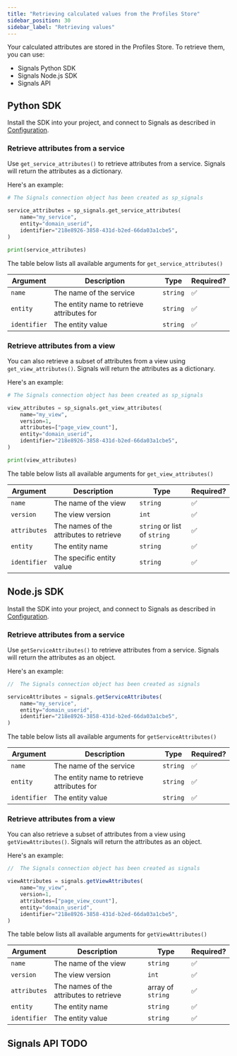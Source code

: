 ```yaml
---
title: "Retrieving calculated values from the Profiles Store"
sidebar_position: 30
sidebar_label: "Retrieving values"
---
```


Your calculated attributes are stored in the Profiles Store. To retrieve them, you can use:
* Signals Python SDK
* Signals Node.js SDK
* Signals API

## Python SDK

Install the SDK into your project, and connect to Signals as described in [Configuration](/docs/signals/configuration/index.md#connecting-to-signals).

### Retrieve attributes from a service

Use `get_service_attributes()` to retrieve attributes from a service. Signals will return the attributes as a dictionary.

Here's an example:

```python
# The Signals connection object has been created as sp_signals

service_attributes = sp_signals.get_service_attributes(
    name="my_service",
    entity="domain_userid",
    identifier="218e8926-3858-431d-b2ed-66da03a1cbe5",
)

print(service_attributes)
```

The table below lists all available arguments for `get_service_attributes()`

| Argument     | Description                                | Type     | Required? |
| ------------ | ------------------------------------------ | -------- | --------- |
| `name`       | The name of the service                    | `string` | ✅         |
| `entity`     | The entity name to retrieve attributes for | `string` | ✅         |
| `identifier` | The entity value                  | `string` | ✅         |


### Retrieve attributes from a view

You can also retrieve a subset of attributes from a view using `get_view_attributes()`. Signals will return the attributes as a dictionary.

Here's an example:

```python
# The Signals connection object has been created as sp_signals

view_attributes = sp_signals.get_view_attributes(
    name="my_view",
    version=1,
    attributes=["page_view_count"],
    entity="domain_userid",
    identifier="218e8926-3858-431d-b2ed-66da03a1cbe5",
)

print(view_attributes)
```

The table below lists all available arguments for `get_view_attributes()`

| Argument     | Description                             | Type                         | Required? |
| ------------ | --------------------------------------- | ---------------------------- | --------- |
| `name`       | The name of the view                    | `string`                     | ✅         |
| `version`    | The view version                        | `int`                        | ✅         |
| `attributes` | The names of the attributes to retrieve | `string` or list of `string` | ✅         |
| `entity`     | The entity name                         | `string`                     | ✅         |
| `identifier` | The specific entity value               | `string`                     | ✅         |

## Node.js SDK

Install the SDK into your project, and connect to Signals as described in [Configuration](/docs/signals/configuration/index.md#setting-up-the-nodejs-sdk).

### Retrieve attributes from a service

Use `getServiceAttributes()` to retrieve attributes from a service. Signals will return the attributes as an object.

Here's an example:

```typescript
//  The Signals connection object has been created as signals

serviceAttributes = signals.getServiceAttributes(
    name="my_service",
    entity="domain_userid",
    identifier="218e8926-3858-431d-b2ed-66da03a1cbe5",
)
```

The table below lists all available arguments for `getServiceAttributes()`

| Argument     | Description                                | Type     | Required? |
| ------------ | ------------------------------------------ | -------- | --------- |
| `name`       | The name of the service                    | `string` | ✅         |
| `entity`     | The entity name to retrieve attributes for | `string` | ✅         |
| `identifier` | The entity value                  | `string` | ✅         |


### Retrieve attributes from a view

You can also retrieve a subset of attributes from a view using `getViewAttributes()`. Signals will return the attributes as an object.

Here's an example:

```typescript
//  The Signals connection object has been created as signals

viewAttributes = signals.getViewAttributes(
    name="my_view",
    version=1,
    attributes=["page_view_count"],
    entity="domain_userid",
    identifier="218e8926-3858-431d-b2ed-66da03a1cbe5",
)
```

The table below lists all available arguments for `getViewAttributes()`

| Argument     | Description                             | Type                         | Required? |
| ------------ | --------------------------------------- | ---------------------------- | --------- |
| `name`       | The name of the view                    | `string`                     | ✅         |
| `version`    | The view version                        | `int`                        | ✅         |
| `attributes` | The names of the attributes to retrieve | array of `string` | ✅         |
| `entity`     | The entity name                         | `string`                     | ✅         |
| `identifier` | The entity value               | `string`                     | ✅         |


## Signals API TODO
